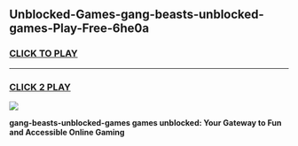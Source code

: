 
## Unblocked-Games-gang-beasts-unblocked-games-Play-Free-6he0a
<h3>
<a href="https://premium76.site?title=gang-beasts-unblocked-games&ref=18A">CLICK TO PLAY</a></h3>
<hr>

<h3>
<a href="https://premium76.site?title=gang-beasts-unblocked-games&ref=18A">CLICK 2 PLAY</a>
  
</h3>

<a href="https://premium76.site?title=gang-beasts-unblocked-games&ref=18A"><img src="https://clearcache.store/games.png"></a>


**gang-beasts-unblocked-games games unblocked: Your Gateway to Fun and Accessible Online Gaming**
